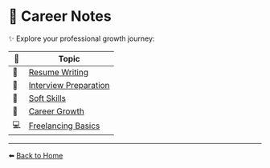 # 💼 Career Notes

✨ Explore your professional growth journey:

| 🌟 | Topic |
|----|--------|
| 🧾 | [Resume Writing](ResumeWriting.md) |
| 💬 | [Interview Preparation](InterviewPreparation.md) |
| 🧠 | [Soft Skills](SoftSkills.md) |
| 🚀 | [Career Growth](CareerGrowth.md) |
| 💻 | [Freelancing Basics](FreelancingBasics.md) |

---

⬅️ [Back to Home](/README.md)
